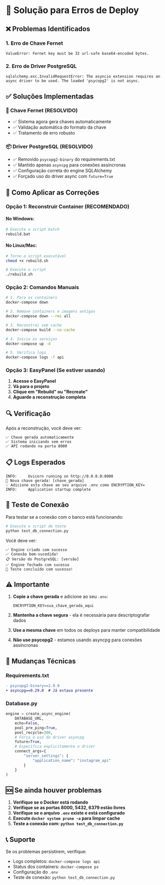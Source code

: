 # 🔧 Solução para Erros de Deploy

## ❌ Problemas Identificados

### 1. Erro de Chave Fernet
```
ValueError: Fernet key must be 32 url-safe base64-encoded bytes.
```

### 2. Erro de Driver PostgreSQL
```
sqlalchemy.exc.InvalidRequestError: The asyncio extension requires an async driver to be used. The loaded 'psycopg2' is not async.
```

## ✅ Soluções Implementadas

### 🔑 Chave Fernet (RESOLVIDO)
- ✅ Sistema agora gera chaves automaticamente
- ✅ Validação automática do formato da chave
- ✅ Tratamento de erro robusto

### 📦 Driver PostgreSQL (RESOLVIDO)
- ✅ Removido `psycopg2-binary` do requirements.txt
- ✅ Mantido apenas `asyncpg` para conexões assíncronas
- ✅ Configuração correta do engine SQLAlchemy
- ✅ Forçado uso do driver async com `future=True`

## 🚀 Como Aplicar as Correções

### Opção 1: Reconstruir Container (RECOMENDADO)

#### No Windows:
```bash
# Execute o script batch
rebuild.bat
```

#### No Linux/Mac:
```bash
# Torne o script executável
chmod +x rebuild.sh

# Execute o script
./rebuild.sh
```

### Opção 2: Comandos Manuais

```bash
# 1. Para os containers
docker-compose down

# 2. Remove containers e imagens antigas
docker-compose down --rmi all

# 3. Reconstrói sem cache
docker-compose build --no-cache

# 4. Inicia os serviços
docker-compose up -d

# 5. Verifica logs
docker-compose logs -f api
```

### Opção 3: EasyPanel (Se estiver usando)

1. **Acesse o EasyPanel**
2. **Vá para o projeto**
3. **Clique em "Rebuild" ou "Recreate"**
4. **Aguarde a reconstrução completa**

## 🔍 Verificação

Após a reconstrução, você deve ver:

```
✅ Chave gerada automaticamente
✅ Sistema iniciando sem erros
✅ API rodando na porta 8000
```

## 📋 Logs Esperados

```
INFO:     Uvicorn running on http://0.0.0.0:8000
🔑 Nova chave gerada: [chave_gerada]
💡 Adicione esta chave ao seu arquivo .env como ENCRYPTION_KEY=
INFO:     Application startup complete
```

## 🧪 Teste de Conexão

Para testar se a conexão com o banco está funcionando:

```bash
# Execute o script de teste
python test_db_connection.py
```

Você deve ver:
```
✅ Engine criado com sucesso
✅ Conexão bem-sucedida!
📋 Versão do PostgreSQL: [versão]
✅ Engine fechado com sucesso
🎉 Teste concluído com sucesso!
```

## ⚠️ Importante

1. **Copie a chave gerada** e adicione ao seu `.env`:
   ```
   ENCRYPTION_KEY=sua_chave_gerada_aqui
   ```

2. **Mantenha a chave segura** - ela é necessária para descriptografar dados

3. **Use a mesma chave** em todos os deploys para manter compatibilidade

4. **Não use psycopg2** - estamos usando asyncpg para conexões assíncronas

## 🔧 Mudanças Técnicas

### Requirements.txt
```diff
- psycopg2-binary==2.9.9
+ asyncpg==0.29.0  # Já estava presente
```

### Database.py
```python
engine = create_async_engine(
    DATABASE_URL,
    echo=False,
    pool_pre_ping=True,
    pool_recycle=300,
    # Força o uso do driver asyncpg
    future=True,
    # Especifica explicitamente o driver
    connect_args={
        "server_settings": {
            "application_name": "instagram_api"
        }
    }
)
```

## 🆘 Se ainda houver problemas

1. **Verifique se o Docker está rodando**
2. **Verifique se as portas 8000, 5432, 6379 estão livres**
3. **Verifique se o arquivo `.env` existe e está configurado**
4. **Execute `docker system prune -a` para limpar cache**
5. **Teste a conexão com: `python test_db_connection.py`**

## 📞 Suporte

Se os problemas persistirem, verifique:
- Logs completos: `docker-compose logs api`
- Status dos containers: `docker-compose ps`
- Configuração do `.env`
- Teste de conexão: `python test_db_connection.py` 